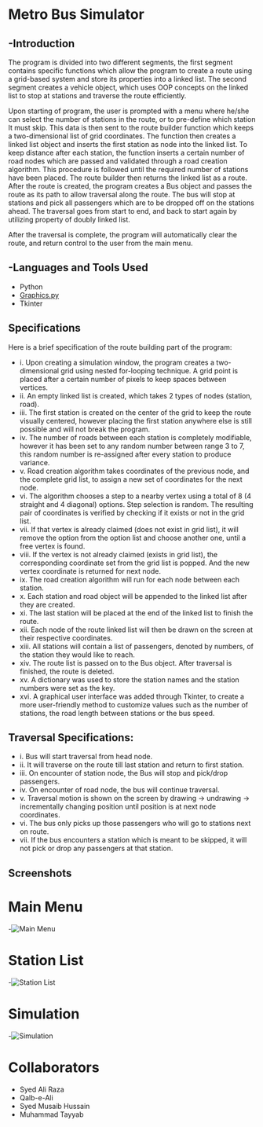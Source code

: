 # Metro Bus Simulator


## -Introduction

The program is divided into two different segments, the first segment contains specific functions which allow the program to create a route using a grid-based system and store its properties into a linked list. The second segment creates a vehicle object, which uses OOP concepts on the linked list to stop at stations and traverse the route efficiently.

Upon starting of program, the user is prompted with a menu where he/she can select the number of stations in the route, or to pre-define which station It must skip. This data is then sent to the route builder function which keeps a two-dimensional list of grid coordinates. The function then creates a linked list object and inserts the first station as node into the linked list. To keep distance after each station, the function inserts a certain number of road nodes which are passed and validated through a road creation algorithm. This procedure is followed until the required number of stations have been placed. The route builder then returns the linked list as a route. After the route is created, the program creates a Bus object and passes the route as its path to allow traversal along the route. The bus will stop at stations and pick all passengers which are to be dropped off on the stations ahead. The traversal goes from start to end, and back to start again by utilizing property of doubly linked list.

After the traversal is complete, the program will automatically clear the route, and return control to the user from the main menu.


## -Languages and Tools Used
- Python
- [Graphics.py](https://mcsp.wartburg.edu/zelle/python/graphics.py)
- Tkinter
## Specifications
Here is a brief specification of the route building part of the program:
- i.	Upon creating a simulation window, the program creates a two-dimensional grid using nested for-looping technique. A grid point is placed after a certain number of pixels to keep spaces between vertices.
- ii.	An empty linked list is created, which takes 2 types of nodes (station, road).
- iii.	The first station is created on the center of the grid to keep the route visually centered, however placing the first station anywhere else is still possible and will not break the program.
- iv.	The number of roads between each station is completely modifiable, however it has been set to any random number between range 3 to 7, this random number is re-assigned after every station to produce variance.
- v.	Road creation algorithm takes coordinates of the previous node, and the complete grid list, to assign a new set of coordinates for the next node.
- vi.	The algorithm chooses a step to a nearby vertex using a total of 8 (4 straight and 4 diagonal) options. Step selection is random. The resulting pair of coordinates is verified by checking if it exists or not in the grid list. 
- vii.	If that vertex is already claimed (does not exist in grid list), it will remove the option from the option list and choose another one, until a free vertex is found.
- viii.	If the vertex is not already claimed (exists in grid list), the corresponding coordinate set from the grid list is popped. And the new vertex coordinate is returned for next node.
- ix.	The road creation algorithm will run for each node between each station.
- x.	Each station and road object will be appended to the linked list after they are created.
- xi.	The last station will be placed at the end of the linked list to finish the route.
- xii.	Each node of the route linked list will then be drawn on the screen at their respective coordinates.
- xiii.	All stations will contain a list of passengers, denoted by numbers, of the station they would like to reach.
- xiv.	The route list is passed on to the Bus object. After traversal is finished, the route is deleted.
- xv.	 A dictionary was used to store the station names and the station numbers were set as the key.
- xvi.	A graphical user interface was added through Tkinter, to create a more user-friendly method to customize values such as the number of stations, the road length between stations or the bus speed.

## Traversal Specifications:
- i.	Bus will start traversal from head node.
- ii.	It will traverse on the route till last station and return to first station.
- iii.	On encounter of station node, the Bus will stop and pick/drop passengers.
- iv.	On encounter of road node, the bus will continue traversal.
- v.	Traversal motion is shown on the screen by drawing -> undrawing -> incrementally changing position until position is at next node coordinates.
- vi.	The bus only picks up those passengers who will go to stations next on route.
- vii.	If the bus encounters a station which is meant to be skipped, it will not pick or drop any passengers at that station.
## Screenshots
# Main Menu
-![Main Menu](https://github.com/hhumayune/Metro-Bus-Simulator/blob/main/Main%20Menu.png)
# Station List
-![Station List](https://github.com/hhumayune/Metro-Bus-Simulator/blob/main/Station%20List.png)
# Simulation
-![Simulation](https://github.com/hhumayune/Metro-Bus-Simulator/blob/main/Simulation.png)
# Collaborators
- Syed Ali Raza
- Qalb-e-Ali
- Syed Musaib Hussain
- Muhammad Tayyab
